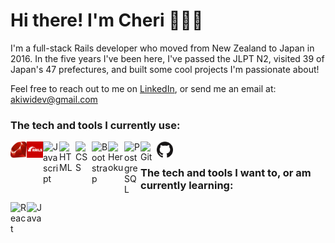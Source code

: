 # Hi there! I'm Cheri 👋👩‍💻

I'm a full-stack Rails developer who moved from New Zealand to Japan in 2016. In the five years I've been here, I've passed the JLPT N2, visited 39 of Japan's 47 prefectures, and built some cool projects I'm passionate about! 

Feel free to reach out to me on [LinkedIn](www.linkedin.com/in/akiwidev "LinkedIn"), or send me an email at: akiwidev@gmail.com

### The tech and tools I currently use:
<img align="left" alt="Ruby" width="26px" src="https://raw.githubusercontent.com/github/explore/80688e429a7d4ef2fca1e82350fe8e3517d3494d/topics/ruby/ruby.png" />
<img align="left" alt="Ruby-on-Rails" width="26px" src="https://raw.githubusercontent.com/github/explore/80688e429a7d4ef2fca1e82350fe8e3517d3494d/topics/rails/rails.png" />
<img align="left" alt="Javascript" width="26px" src="https://cdn.icon-icons.com/icons2/2108/PNG/512/javascript_icon_130900.png" />
<img align="left" alt="HTML" width="26px" src="https://image.flaticon.com/icons/png/512/919/919827.png" />
<img align="left" alt="CSS" width="26px" src="https://image.flaticon.com/icons/png/512/919/919826.png" />
<img align="left" alt="Bootstrap" width="26px" src="https://d29fhpw069ctt2.cloudfront.net/icon/image/38839/preview.svg" />
<img align="left" alt="Heroku" width="26px" src="https://cdn.icon-icons.com/icons2/2108/PNG/512/heroku_icon_130912.png" />
<img align="left" alt="PostgreSQL" width="26px" src="https://cdn.iconscout.com/icon/free/png-256/postgresql-226047.png" />
<img align="left" alt="Git" width="26px" src="https://upload.wikimedia.org/wikipedia/commons/thumb/3/3f/Git_icon.svg/1024px-Git_icon.svg.png" />
<img align="left" alt="GitHub" width="26px" src="https://raw.githubusercontent.com/github/explore/78df643247d429f6cc873026c0622819ad797942/topics/github/github.png" />
<br/>

### The tech and tools I want to, or am currently learning:
<img align="left" alt="React" width="26px" src="https://cdn.iconscout.com/icon/free/png-256/react-1-282599.png" />
<img align="left" alt="Java" width="26px" src="https://cdn-icons.flaticon.com/png/512/5433/premium/5433712.png?token=exp=1634024109~hmac=35ddc5778db4f220654dc04a836266fe" />
<br/>
